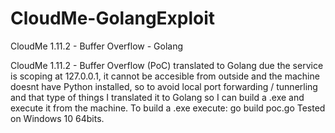 # CloudMe-GolangExploit
CloudMe 1.11.2 - Buffer Overflow - Golang

CloudMe 1.11.2 - Buffer Overflow (PoC) translated to Golang due the service is scoping at 127.0.0.1, it cannot be accesible from outside and the machine doesnt have Python installed, so to avoid local port forwarding / tunnerling and that type of things I translated it to Golang so I can build a .exe and execute it from the machine.
To build a .exe execute: go build poc.go 
Tested on Windows 10 64bits.
